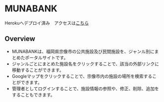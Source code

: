 # MUNABANK
Herokuへデプロイ済み　アクセスは[こちら](https://munabank.herokuapp.com/)
## Overview
* MUNABANKは、福岡県宗像市の公共施設及び民間施設を、ジャンル別にまとめたポータルサイトです。
* ジャンルごとにまとめた施設名をクリックすることで、該当の外部リンクに移動することができます。
* Googleマップをクリックすることで、宗像市内の施設の場所を検索することができます。
* 管理者としてログインすることで、施設情報の参照や、修正、削除、追加をすることもできます。
